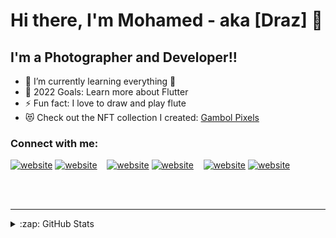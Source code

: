# Hi there, I'm Mohamed - aka [Draz] 👋

## I'm a Photographer and Developer!!

- 🌱 I’m currently learning everything 🤣
- 🥅 2022 Goals: Learn more about Flutter
- ⚡ Fun fact: I love to draw and play flute
- 😻 Check out the NFT collection I created: [Gambol Pixels](https://opensea.io/collection/gambol-pixels?search[sortAscending]=true&search[sortBy]=PRICE&search[toggles][0]=BUY_NOW)

### Connect with me:

[![website](./img/twitter-light.svg)](https://twitter.com/drazph#gh-light-mode-only)
[![website](./img/twitter-dark.svg)](https://twitter.com/drazph#gh-dark-mode-only)
&nbsp;&nbsp;
[![website](./img/linkedin-light.svg)](https://www.linkedin.com/in/mohamed-draz-836a4b199#gh-light-mode-only)
[![website](./img/linkedin-dark.svg)](https://www.linkedin.com/in/mohamed-draz-836a4b199#gh-dark-mode-only)
&nbsp;&nbsp;
[![website](./img/instagram-light.svg)](https://instagram.com/draz.ph#gh-light-mode-only)
[![website](./img/instagram-dark.svg)](https://instagram.com/draz.ph#gh-dark-mode-only)

<br />
<br />

---

<details>
  <summary>:zap: GitHub Stats</summary>

  <img align="left" alt="draz26648 GitHub Stats" src="https://github-readme-stats.vercel.app/api?username=draz26648&show_icons=true&hide_border=false&title_color=ff652f&icon_color=FFE400&bg_color=09131B&text_color=ffffff&border_color=0c1a25" />

</details>

[twitter]: https://twitter.com/drazph
[instagram]: https://instagram.com/draz.ph
[linkedin]: https://www.linkedin.com/in/mohamed-draz-836a4b199/
[facebook]: https://www.facebook.com/draz26648/
